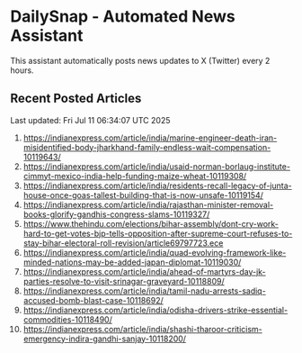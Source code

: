 # DailySnap - Automated News Assistant

This assistant automatically posts news updates to X (Twitter) every 2 hours.

## Recent Posted Articles

Last updated: Fri Jul 11 06:34:07 UTC 2025

1. https://indianexpress.com/article/india/marine-engineer-death-iran-misidentified-body-jharkhand-family-endless-wait-compensation-10119643/
2. https://indianexpress.com/article/india/usaid-norman-borlaug-institute-cimmyt-mexico-india-help-funding-maize-wheat-10119308/
3. https://indianexpress.com/article/india/residents-recall-legacy-of-junta-house-once-goas-tallest-building-that-is-now-unsafe-10119154/
4. https://indianexpress.com/article/india/rajasthan-minister-removal-books-glorify-gandhis-congress-slams-10119327/
5. https://www.thehindu.com/elections/bihar-assembly/dont-cry-work-hard-to-get-votes-bjp-tells-opposition-after-supreme-court-refuses-to-stay-bihar-electoral-roll-revision/article69797723.ece
6. https://indianexpress.com/article/india/quad-evolving-framework-like-minded-nations-may-be-added-japan-diplomat-10119030/
7. https://indianexpress.com/article/india/ahead-of-martyrs-day-jk-parties-resolve-to-visit-srinagar-graveyard-10118809/
8. https://indianexpress.com/article/india/tamil-nadu-arrests-sadiq-accused-bomb-blast-case-10118692/
9. https://indianexpress.com/article/india/odisha-drivers-strike-essential-commodities-10118490/
10. https://indianexpress.com/article/india/shashi-tharoor-criticism-emergency-indira-gandhi-sanjay-10118200/
